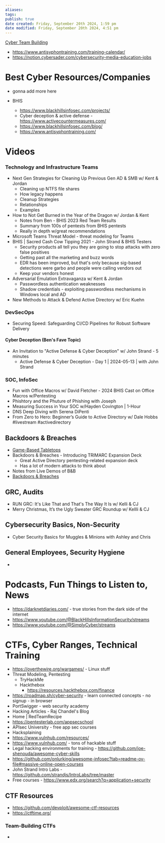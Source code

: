 ```yaml
---
aliases: 
tags: 
publish: true
date created: Friday, September 20th 2024, 1:59 pm
date modified: Friday, September 20th 2024, 4:51 pm
---
```



[Cyber Team Building](../Cyber%20Team%20Building/Cyber%20Team%20Building.md)

- https://www.antisyphontraining.com/training-calendar/ 
- https://notion.cybersader.com/cybersecurity-media-education-jobs 

# Best Cyber Resources/Companies

- gonna add more here

- BHIS
    - https://www.blackhillsinfosec.com/projects/
    - Cyber deception & active defense - https://www.activecountermeasures.com/
    - https://www.blackhillsinfosec.com/blog/
    - https://www.antisyphontraining.com/

# Videos

### Technology and Infrastructure Teams

- Next Gen Strategies for Cleaning Up Previous Gen AD & SMB w/ Kent & Jordan
    - Cleaning up NTFS file shares
    - How legacy happens
    - Cleanup Strategies
    - Relationships
    - Examples
- How to Not Get Burned in the Year of the Dragon w/ Jordan & Kent
    - Notes from Ben - BHIS 2023 Red Team Results
    - Summary from 100s of pentests from BHIS pentests
    - Really in depth w/great recommendations
- Microsoft Teams Threat Model - threat modeling for Teams
- BHIS | Sacred Cash Cow Tipping 2021 - John Strand & BHIS Testers
    - Security products all tell you they are going to stop attacks with zero false positives
    - Getting past all the marketing and buzz words
    - EDR has been improved, but that's only because sig-based detections were garbo and people were calling vendors out
    - Keep your vendors honest
- Adversarial Emulation Extravaganza w/ Kent & Jordan
    - Passwordless authentication weaknesses
    - Shadow credentials - exploiting passwordless mechanisms in Windows local and AD
- New Methods to Attack & Defend Active Directory w/ Eric Kuehn

### DevSecOps

- Securing Speed: Safeguarding CI/CD Pipelines for Robust Software Delivery

#### Cyber Deception (Ben's Fave Topic)

- An Invitation to "Active Defense & Cyber Deception" w/ John Strand - 5 minutes
    - Active Defense & Cyber Deception - Day 1 | 2024-05-13 | with John Strand
    

### SOC, InfoSec

- Fun with Office Macros w/ David Fletcher - 2024 BHIS Cast on Office Macros w/Pentesting
- Phishtory and the Phuture of Phishing with Joseph
- Measuring Success in Your SOC w/Hayden Covington | 1-Hour
- DNS Deep Diving with Serena DiPenti
- From Zero to Hero: Beginner’s Guide to Active Directory w/ Dale Hobbs #livestream #activedirectory

## Backdoors & Breaches

- [Game-Based Tabletops](../Game-Based%20Tabletops/Game-Based%20Tabletops.md)
- Backdoors & Breaches - Introducing TRIMARC Expansion Deck
    - Great Active Directory pentesting-related expansion deck
    - Has a lot of modern attacks to think about
- Notes from Live Demos of B&B
- [Backdoors & Breaches](../Game-Based%20Tabletops/Backdoors%20&%20Breaches/Backdoors%20&%20Breaches.md)

## GRC, Audits

- RUN GRC: It's Like That and That's The Way It Is w/ Kelli & CJ
- Merry Christmas, It’s the Ugly Sweater GRC Roundup w/ Kellli & CJ

## Cybersecurity Basics, Non-Security

- Cyber Security Basics for Muggles & Minions with Ashley and Chris

## General Employees, Security Hygiene

- 

# Podcasts, Fun Things to Listen to, News

- https://darknetdiaries.com/ - true stories from the dark side of the internet
- https://www.youtube.com/@BlackHillsInformationSecurity/streams 
- https://www.youtube.com/@SimplyCyber/streams 

# CTFs, Cyber Ranges, Technical Training

- https://overthewire.org/wargames/ - Linux stuff
- Threat Modeling, Pentesting
    - TryHackMe
    - Hackthebox
        - https://resources.hackthebox.com/finance
- https://roadmap.sh/cyber-security - learn connected concepts - no signup - in browser
- PortSwigger - web security academy
- Hacking Articles - Raj Chandel's Blog
- Home | RedTeamRecipe
- https://pentesterlab.com/appsecschool
- APIsec University - free app sec courses
- Hacksplaining
- https://www.vulnhub.com/resources/
- https://www.vulnhub.com/ - tons of hackable stuff
- Legal hacking environments for training - https://github.com/joe-shenouda/awesome-cyber-skills
- https://github.com/onlurking/awesome-infosec?tab=readme-ov-file#massive-online-open-courses
- John Strand Intro Labs - https://github.com/strandjs/IntroLabs/tree/master
- Free courses - https://www.edx.org/search?q=application+security

## CTF Resources

- https://github.com/devploit/awesome-ctf-resources
- https://ctftime.org/

### Team-Building CTFs

- 
